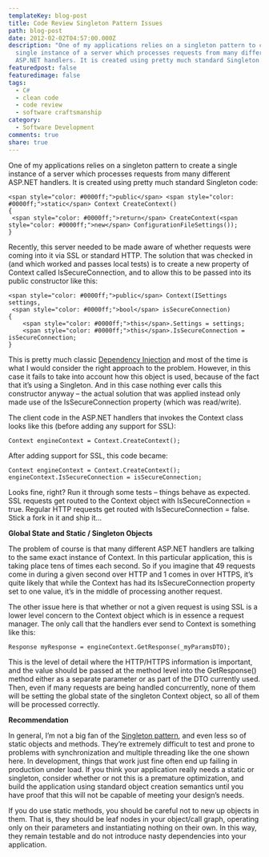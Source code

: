 ```yaml
---
templateKey: blog-post
title: Code Review Singleton Pattern Issues
path: blog-post
date: 2012-02-02T04:57:00.000Z
description: "One of my applications relies on a singleton pattern to create a
  single instance of a server which processes requests from many different
  ASP.NET handlers. It is created using pretty much standard Singleton code:"
featuredpost: false
featuredimage: false
tags:
  - C#
  - clean code
  - code review
  - software craftsmanship
category:
  - Software Development
comments: true
share: true
---
```

One of my applications relies on a singleton pattern to create a single instance of a server which processes requests from many different ASP.NET handlers. It is created using pretty much standard Singleton code:

```
<span style="color: #0000ff;">public</span> <span style="color: #0000ff;">static</span> Context CreateContext()
{
 <span style="color: #0000ff;">return</span> CreateContext(<span style="color: #0000ff;">new</span> ConfigurationFileSettings());
}
```

Recently, this server needed to be made aware of whether requests were coming into it via SSL or standard HTTP. The solution that was checked in (and which worked and passes local tests) is to create a new property of Context called IsSecureConnection, and to allow this to be passed into its public constructor like this:

```
<span style="color: #0000ff;">public</span> Context(ISettings settings,
 <span style="color: #0000ff;">bool</span> isSecureConnection)
{
    <span style="color: #0000ff;">this</span>.Settings = settings;
    <span style="color: #0000ff;">this</span>.IsSecureConnection = isSecureConnection;
}
```

This is pretty much classic [Dependency Injection](http://en.wikipedia.org/wiki/Dependency_injection) and most of the time is what I would consider the right approach to the problem. However, in this case it fails to take into account how this object is used, because of the fact that it’s using a Singleton. And in this case nothing ever calls this constructor anyway – the actual solution that was applied instead only made use of the IsSecureConnection property (which was read/write).

The client code in the ASP.NET handlers that invokes the Context class looks like this (before adding any support for SSL):

```
Context engineContext = Context.CreateContext();
```

After adding support for SSL, this code became:

```
Context engineContext = Context.CreateContext();
engineContext.IsSecureConnection = isSecureConnection;
```

Looks fine, right? Run it through some tests – things behave as expected. SSL requests get routed to the Context object with IsSecureConnection = true. Regular HTTP requests get routed with IsSecureConnection = false. Stick a fork in it and ship it…

**Global State and Static / Singleton Objects**

The problem of course is that many different ASP.NET handlers are talking to the same exact instance of Context. In this particular application, this is taking place tens of times each second. So if you imagine that 49 requests come in during a given second over HTTP and 1 comes in over HTTPS, it’s quite likely that while the Context has had its IsSecureConnection property set to one value, it’s in the middle of processing another request.

The other issue here is that whether or not a given request is using SSL is a lower level concern to the Context object which is in essence a request manager. The only call that the handlers ever send to Context is something like this:

```
Response myResponse = engineContext.GetResponse(_myParamsDTO);
```

This is the level of detail where the HTTP/HTTPS information is important, and the value should be passed at the method level into the GetResponse() method either as a separate parameter or as part of the DTO currently used. Then, even if many requests are being handled concurrently, none of them will be setting the global state of the singleton Context object, so all of them will be processed correctly.

**Recommendation**

In general, I’m not a big fan of the [Singleton pattern](http://en.wikipedia.org/wiki/Singleton_pattern), and even less so of static objects and methods. They’re extremely difficult to test and prone to problems with synchronization and multiple threading like the one shown here. In development, things that work just fine often end up failing in production under load. If you think your application really needs a static or singleton, consider whether or not this is a premature optimization, and build the application using standard object creation semantics until you have proof that this will not be capable of meeting your design’s needs.

If you do use static methods, you should be careful not to new up objects in them. That is, they should be leaf nodes in your object/call graph, operating only on their parameters and instantiating nothing on their own. In this way, they remain testable and do not introduce nasty dependencies into your application.